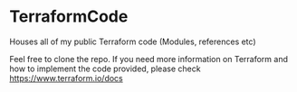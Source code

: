 # TerraformCode
Houses all of my public Terraform code (Modules, references etc)

Feel free to clone the repo.
If you need more information on Terraform and how to implement the code provided, please check https://www.terraform.io/docs

